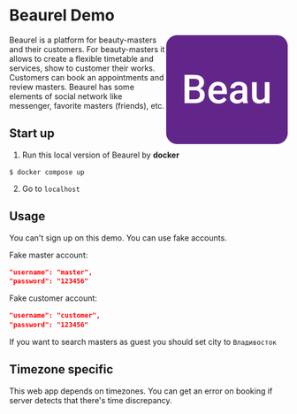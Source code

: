 # Beaurel Demo

<img src="./beaurel.png" alt="beaurel" align="right" />

Beaurel is a platform for beauty-masters and their customers. For beauty-masters it allows to create a flexible timetable and services, show to customer their works. Customers can book an appointments and review masters. Beaurel has some elements of social network like messenger, favorite masters (friends), etc.

## Start up

1. Run this local version of Beaurel by **docker**

```console
$ docker compose up
```

2. Go to `localhost`

## Usage

You can't sign up on this demo. You can use fake accounts.

Fake master account:

```json
"username": "master",
"password": "123456"
```

Fake customer account:

```json
"username": "customer",
"password": "123456"
```

If you want to search masters as guest you should set city to `Владивосток`

## Timezone specific

This web app depends on timezones. You can get an error on booking if server detects that there's time discrepancy.

